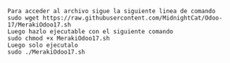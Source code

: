     Para acceder al archivo sigue la siguiente linea de comando
    sudo wget https://raw.githubusercontent.com/MidnightCat/Odoo-17/MerakiOdoo17.sh
    Luego hazlo ejecutable con el siguiente comando
    sudo chmod +x MerakiOdoo17.sh
    Luego solo ejecutalo
    sudo ./MerakiOdoo17.sh
    
